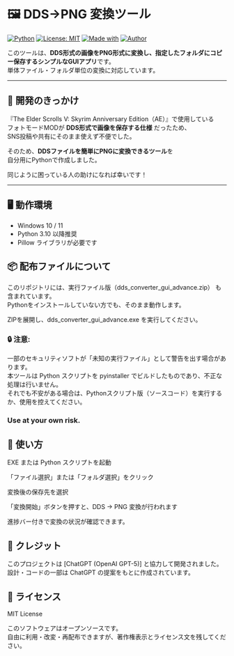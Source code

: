 # 🖼️ DDS→PNG 変換ツール

[![Python](https://img.shields.io/badge/Python-3.10%2B-blue?logo=python&logoColor=white)](https://www.python.org/)
[![License: MIT](https://img.shields.io/badge/License-MIT-green.svg)](LICENSE)
[![Made with](https://img.shields.io/badge/Made%20with-ChatGPT-orange?logo=openai)](https://openai.com/)
[![Author](https://img.shields.io/badge/Author-Miki%20Mame-lightgrey)](https://github.com/MikiMameme)  

このツールは、**DDS形式の画像をPNG形式に変換し、指定したフォルダにコピー保存するシンプルなGUIアプリ**です。  
単体ファイル・フォルダ単位の変換に対応しています。  

---

## 🧠 開発のきっかけ

『The Elder Scrolls V: Skyrim Anniversary Edition（AE）』で使用している  
フォトモードMODが **DDS形式で画像を保存する仕様** だったため、  
SNS投稿や共有にそのまま使えず不便でした。  

そのため、**DDSファイルを簡単にPNGに変換できるツール**を  
自分用にPythonで作成しました。  

同じように困っている人の助けになれば幸いです！

---

## 🖥️ 動作環境

- Windows 10 / 11  
- Python 3.10 以降推奨  
- Pillow ライブラリが必要です  
  
## 📦 配布ファイルについて

このリポジトリには、実行ファイル版（dds_converter_gui_advance.zip） も含まれています。  
Pythonをインストールしていない方でも、そのまま動作します。  
  
ZIPを展開し、dds_converter_gui_advance.exe を実行してください。  
  
### 🔒 注意:  
一部のセキュリティソフトが「未知の実行ファイル」として警告を出す場合があります。  
本ツールは Python スクリプトを pyinstaller でビルドしたものであり、不正な処理は行いません。  
それでも不安がある場合は、Pythonスクリプト版（ソースコード）を実行するか、使用を控えてください。  
### Use at your own risk.  
  
## 🧱 使い方

EXE または Python スクリプトを起動  

「ファイル選択」または「フォルダ選択」をクリック  

変換後の保存先を選択  

「変換開始」ボタンを押すと、DDS → PNG 変換が行われます  

進捗バー付きで変換の状況が確認できます。


## 🤝 クレジット  
  
このプロジェクトは [ChatGPT (OpenAI GPT-5)] と協力して開発されました。  
設計・コードの一部は ChatGPT の提案をもとに作成されています。

  
## 📝 ライセンス  
  
MIT License  
  
このソフトウェアはオープンソースです。  
自由に利用・改変・再配布できますが、著作権表示とライセンス文を残してください。  
